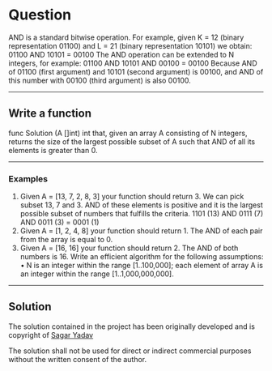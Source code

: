 # Question

AND is a standard bitwise operation. For example, given K = 12 (binary representation 01100)
and L = 21 (binary representation 10101) we obtain:
01100 AND
10101 =
00100
The AND operation can be extended to N integers, for example:
01100 AND 10101 AND 00100 = 00100
Because AND of 01100 (first argument) and 10101 (second argument) is 00100,
and AND of this number with 00100 (third argument) is also 00100.

---

## Write a function

func Solution (A []int) int
that, given an array A consisting of N integers, returns the size of the largest possible subset of A
such that AND of all its elements is greater than 0.

---

### Examples

1. Given A = [13, 7, 2, 8, 3] your function should return 3.
   We can pick subset 13, 7 and 3. AND of these elements is positive and it is the largest possible subset of numbers that fulfills the criteria.
   1101 (13) AND
   0111 (7) AND
   0011 (3) =
   0001 (1)
2. Given A = [1, 2, 4, 8] your function should return 1. The AND of each pair from the array is equal to 0.
3. Given A = [16, 16] your function should return 2. The AND of both numbers is 16.
   Write an efficient algorithm for the following assumptions:
   • N is an integer within the range [1..100,000];
   each element of array A is an integer within the range [1..1,000,000,000].

---

## Solution

The solution contained in the project has been originally developed and is copyright of [Sagar Yadav](https://www.linkedin.com/in/sagaryadav/)

The solution shall not be used for direct or indirect commercial purposes without the written consent of the author.
